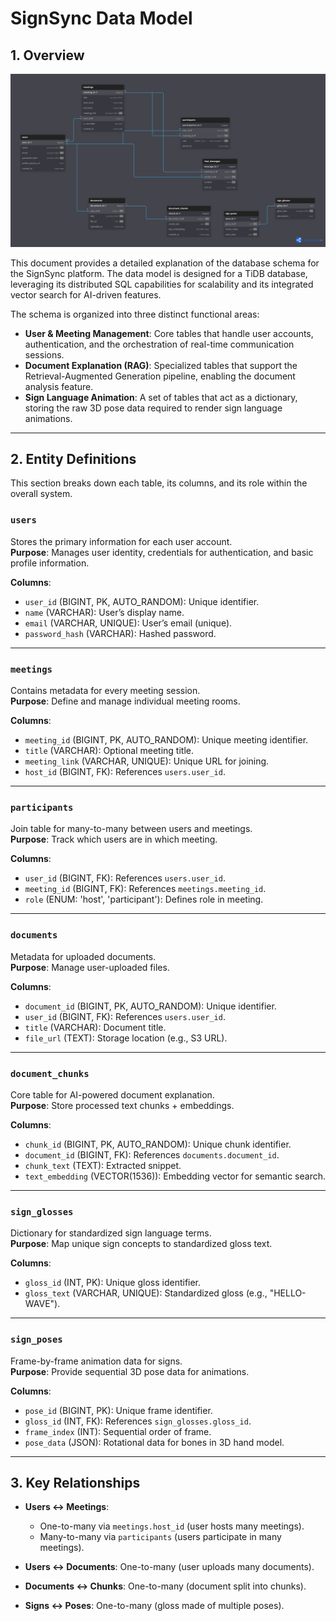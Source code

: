 # SignSync Data Model

## 1. Overview
![SignSync ER Diagram](../assets/ER-Diagram.png)

This document provides a detailed explanation of the database schema for the SignSync platform. The data model is designed for a TiDB database, leveraging its distributed SQL capabilities for scalability and its integrated vector search for AI-driven features.

The schema is organized into three distinct functional areas:

- **User & Meeting Management**: Core tables that handle user accounts, authentication, and the orchestration of real-time communication sessions.  
- **Document Explanation (RAG)**: Specialized tables that support the Retrieval-Augmented Generation pipeline, enabling the document analysis feature.  
- **Sign Language Animation**: A set of tables that act as a dictionary, storing the raw 3D pose data required to render sign language animations.  

---

## 2. Entity Definitions
This section breaks down each table, its columns, and its role within the overall system.

### `users`
Stores the primary information for each user account.  
**Purpose**: Manages user identity, credentials for authentication, and basic profile information.  

**Columns**:  
- `user_id` (BIGINT, PK, AUTO_RANDOM): Unique identifier.  
- `name` (VARCHAR): User’s display name.  
- `email` (VARCHAR, UNIQUE): User’s email (unique).  
- `password_hash` (VARCHAR): Hashed password.  

---

### `meetings`
Contains metadata for every meeting session.  
**Purpose**: Define and manage individual meeting rooms.  

**Columns**:  
- `meeting_id` (BIGINT, PK, AUTO_RANDOM): Unique meeting identifier.  
- `title` (VARCHAR): Optional meeting title.  
- `meeting_link` (VARCHAR, UNIQUE): Unique URL for joining.  
- `host_id` (BIGINT, FK): References `users.user_id`.  

---

### `participants`
Join table for many-to-many between users and meetings.  
**Purpose**: Track which users are in which meeting.  

**Columns**:  
- `user_id` (BIGINT, FK): References `users.user_id`.  
- `meeting_id` (BIGINT, FK): References `meetings.meeting_id`.  
- `role` (ENUM: 'host', 'participant'): Defines role in meeting.  

---

### `documents`
Metadata for uploaded documents.  
**Purpose**: Manage user-uploaded files.  

**Columns**:  
- `document_id` (BIGINT, PK, AUTO_RANDOM): Unique identifier.  
- `user_id` (BIGINT, FK): References `users.user_id`.  
- `title` (VARCHAR): Document title.  
- `file_url` (TEXT): Storage location (e.g., S3 URL).  

---

### `document_chunks`
Core table for AI-powered document explanation.  
**Purpose**: Store processed text chunks + embeddings.  

**Columns**:  
- `chunk_id` (BIGINT, PK, AUTO_RANDOM): Unique chunk identifier.  
- `document_id` (BIGINT, FK): References `documents.document_id`.  
- `chunk_text` (TEXT): Extracted snippet.  
- `text_embedding` (VECTOR(1536)): Embedding vector for semantic search.  

---

### `sign_glosses`
Dictionary for standardized sign language terms.  
**Purpose**: Map unique sign concepts to standardized gloss text.  

**Columns**:  
- `gloss_id` (INT, PK): Unique gloss identifier.  
- `gloss_text` (VARCHAR, UNIQUE): Standardized gloss (e.g., "HELLO-WAVE").  

---

### `sign_poses`
Frame-by-frame animation data for signs.  
**Purpose**: Provide sequential 3D pose data for animations.  

**Columns**:  
- `pose_id` (BIGINT, PK): Unique frame identifier.  
- `gloss_id` (INT, FK): References `sign_glosses.gloss_id`.  
- `frame_index` (INT): Sequential order of frame.  
- `pose_data` (JSON): Rotational data for bones in 3D hand model.  

---

## 3. Key Relationships
- **Users ↔ Meetings**:  
  - One-to-many via `meetings.host_id` (user hosts many meetings).  
  - Many-to-many via `participants` (users participate in many meetings).  

- **Users ↔ Documents**: One-to-many (user uploads many documents).  

- **Documents ↔ Chunks**: One-to-many (document split into chunks).  

- **Signs ↔ Poses**: One-to-many (gloss made of multiple poses).  
